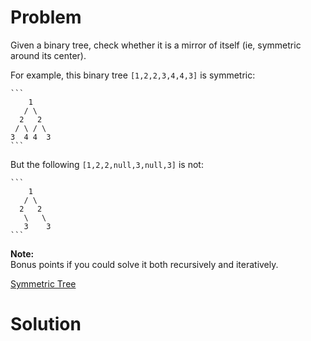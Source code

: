 
# Problem

Given a binary tree, check whether it is a mirror of itself (ie, symmetric
around its center).

For example, this binary tree `[1,2,2,3,4,4,3]` is symmetric:

    ```
        1
       / \
      2   2
     / \ / \
    3  4 4  3
    ```

But the following `[1,2,2,null,3,null,3]` is not:

    ```
        1
       / \
      2   2
       \   \
       3    3
    ```

**Note:**  
Bonus points if you could solve it both recursively and iteratively.



[Symmetric Tree](https://leetcode.com/problems/symmetric-tree)

# Solution



